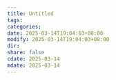 ```yaml
---
title: Untitled
tags: 
categories: 
date: 2025-03-14T19:04:03+08:00
modify: 2025-03-14T19:04:03+08:00
dir: 
share: false
cdate: 2025-03-14
mdate: 2025-03-14
---
```

